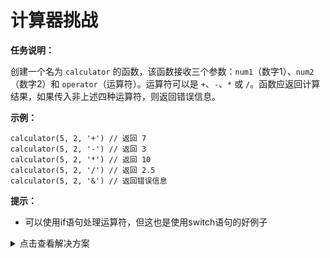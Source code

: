 # 计算器挑战

**任务说明：**

创建一个名为 `calculator` 的函数，该函数接收三个参数：`num1`（数字1）、`num2`（数字2）和 `operator`（运算符）。运算符可以是 `+`、`-`、`*` 或 `/`。函数应返回计算结果，如果传入非上述四种运算符，则返回错误信息。

**示例：**

```
calculator(5, 2, '+') // 返回 7
calculator(5, 2, '-') // 返回 3
calculator(5, 2, '*') // 返回 10
calculator(5, 2, '/') // 返回 2.5
calculator(5, 2, '&') // 返回错误信息
```

**提示：**

- 可以使用if语句处理运算符，但这也是使用switch语句的好例子

<details>
  <summary>点击查看解决方案</summary>

```JavaScript
function calculator(num1, num2, operator) {
let result;
switch (operator) {
  case '+':
    result = num1 + num2;
    break;
  case '-':
    result = num1 - num2;
    break;
  case '*':
    result = num1 * num2;
    break;
  case '/':
    result = num1 / num2;
    break;
  default:
    result = '无效运算符';
}
console.log(result);
return result;
}

calculator(3, 4, '*'); // 返回 12
```

</details>
